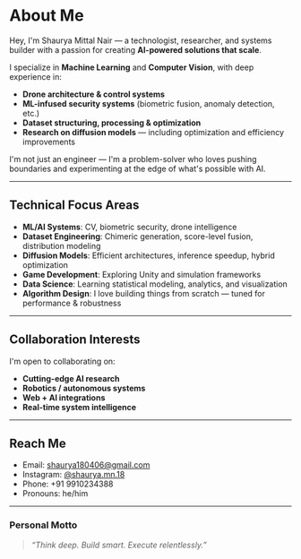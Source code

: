 # About Me

Hey, I'm Shaurya Mittal Nair — a technologist, researcher, and systems builder with a passion for creating **AI-powered solutions that scale**.

 I specialize in **Machine Learning** and **Computer Vision**, with deep experience in:
- **Drone architecture & control systems**
-  **ML-infused security systems** (biometric fusion, anomaly detection, etc.)
-  **Dataset structuring, processing & optimization**
-  **Research on diffusion models** — including optimization and efficiency improvements

I'm not just an engineer — I'm a problem-solver who loves pushing boundaries and experimenting at the edge of what's possible with AI.

---

##  Technical Focus Areas

-  **ML/AI Systems**: CV, biometric security, drone intelligence  
-  **Dataset Engineering**: Chimeric generation, score-level fusion, distribution modeling  
-  **Diffusion Models**: Efficient architectures, inference speedup, hybrid optimization  
-  **Game Development**: Exploring Unity and simulation frameworks  
-  **Data Science**: Learning statistical modeling, analytics, and visualization  
-  **Algorithm Design**: I love building things from scratch — tuned for performance & robustness  

---

##  Collaboration Interests

I'm open to collaborating on:
-  **Cutting-edge AI research**
-  **Robotics / autonomous systems**
-  **Web + AI integrations**
-  **Real-time system intelligence**

---

##  Reach Me

- Email: [shaurya180406@gmail.com](mailto:shaurya180406@gmail.com)  
- Instagram: [@shaurya.mn.18](https://instagram.com/shaurya.mn.18)  
- Phone: +91 9910234388  
- Pronouns: he/him  

---

### Personal Motto  
> *“Think deep. Build smart. Execute relentlessly.”*


